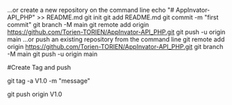 …or create a new repository on the command line
echo "# AppInvator-API_PHP" >> README.md
git init
git add README.md
git commit -m "first commit"
git branch -M main
git remote add origin https://github.com/Torien-TORIEN/AppInvator-API_PHP.git
git push -u origin main
…or push an existing repository from the command line
git remote add origin https://github.com/Torien-TORIEN/AppInvator-API_PHP.git
git branch -M main
git push -u origin main


#Create Tag and push 

git tag -a V1.0 -m "message"

git push origin V1.0